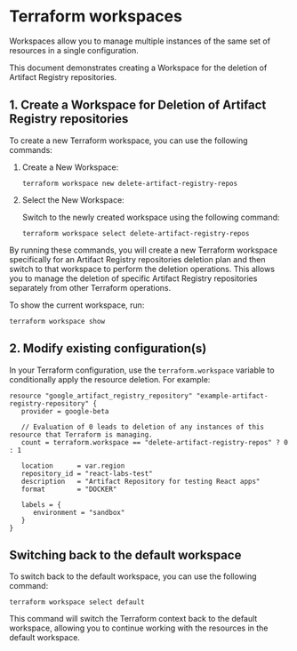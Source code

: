 # Terraform workspaces

Workspaces allow you to manage multiple instances of the same set of resources in a single configuration.

This document demonstrates creating a Workspace for the deletion of Artifact Registry repositories.

## 1. Create a Workspace for Deletion of Artifact Registry repositories

To create a new Terraform workspace, you can use the following commands:

1. Create a New Workspace:

   ```shell
   terraform workspace new delete-artifact-registry-repos
   ```
   
2. Select the New Workspace:

   Switch to the newly created workspace using the following command:

   ```shell
   terraform workspace select delete-artifact-registry-repos
   ```

By running these commands, you will create a new Terraform workspace specifically for an Artifact Registry repositories deletion plan and then switch to that workspace to perform the deletion operations.
This allows you to manage the deletion of specific Artifact Registry repositories separately from other Terraform operations.

To show the current workspace, run:

```shell
terraform workspace show
```

## 2. Modify existing configuration(s)

In your Terraform configuration, use the `terraform.workspace` variable to conditionally apply the resource deletion.
For example:

```hcl
resource "google_artifact_registry_repository" "example-artifact-registry-repository" {
   provider = google-beta

   // Evaluation of 0 leads to deletion of any instances of this resource that Terraform is managing.
   count = terraform.workspace == "delete-artifact-registry-repos" ? 0 : 1

   location      = var.region
   repository_id = "react-labs-test"
   description   = "Artifact Repository for testing React apps"
   format        = "DOCKER"

   labels = {
      environment = "sandbox"
   }
}
```

## Switching back to the default workspace

To switch back to the default workspace, you can use the following command:

```shell
terraform workspace select default
```

This command will switch the Terraform context back to the default workspace, allowing you to continue working with the resources in the default workspace.
